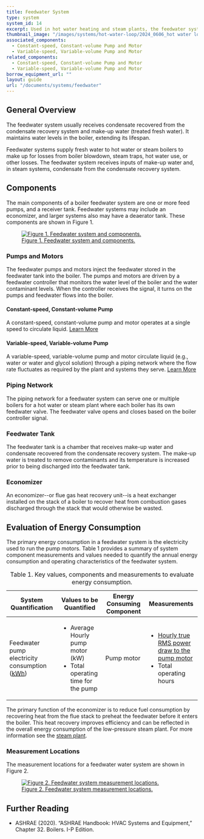 ```yaml
---
title: Feedwater System
type: system
system_id: 14
excerpt: Used in hot water heating and steam plants, the feedwater system maintains a sufficient water level in a boiler with make-up water and condensate water.
thumbnail_image: "/images/systems/hot-water-loop/2024_0606_hot water loop system_thumbnail_RESIZED-01.jpg"
associated_components:
  - Constant-speed, Constant-volume Pump and Motor
  - Variable-speed, Variable-volume Pump and Motor
related_components:
  - Constant-speed, Constant-volume Pump and Motor
  - Variable-speed, Variable-volume Pump and Motor
borrow_equipment_url: ""
layout: guide
url: "/documents/systems/feedwater"
---
```


## General Overview

The feedwater system usually receives condensate recovered from the condensate recovery system and make-up water (treated fresh water). It maintains water levels in the boiler, extending its lifespan.

Feedwater systems supply fresh water to hot water or steam boilers to make up for losses from boiler blowdown, steam traps, hot water use, or other losses. The feedwater system receives inputs of make-up water and, in steam systems, condensate from the condensate recovery system.

## Components

The main components of a boiler feedwater system are one or more feed pumps, and a receiver tank. Feedwater systems may include an economizer, and larger systems also may have a deaerator tank. These components are shown in Figure 1.

<a href="/images/systems/feedwater/2024_0815_FEEDWATER SYS_figure 1.jpg">
<figure class="figure">
  <img src="/images/systems/feedwater/2024_0815_FEEDWATER SYS_figure 1.jpg" class="figure-img img-fluid rounded" alt="Figure 1. Feedwater system and components.">
  <figcaption class="figure-caption text-left">Figure 1. Feedwater system and components.</figcaption>
</figure>
</a>

### Pumps and Motors 

The feedwater pumps and motors inject the feedwater stored in the feedwater tank into the boiler. The pumps and motors are driven by a feedwater controller that monitors the water level of the boiler and the water contaminant levels. When the controller receives the signal, it turns on the pumps and feedwater flows into the boiler.  

#### Constant-speed, Constant-volume Pump

A constant-speed, constant-volume pump and motor operates at a single speed to circulate liquid.
<a class="continue" href="/documents/components/constant-speed-constant-volume-pump-motor" aria-label="Learn more about this component"><span>Learn More</span><i class="fa fa-arrow-right"></i></a>

#### Variable-speed, Variable-volume Pump

A variable-speed, variable-volume pump and motor circulate liquid (e.g., water or water and glycol solution) through a piping network where the flow rate fluctuates as required by the plant and systems they serve.
<a class="continue" href="/documents/components/variable-speed-variable-volume-pump-and-motor" aria-label="Learn more about this component"><span>Learn More</span><i class="fa fa-arrow-right"></i></a>

### Piping Network 

The piping network for a feedwater system can serve one or multiple boilers for a hot water or steam plant where each boiler has its own feedwater valve. The feedwater valve opens and closes based on the boiler controller signal. 

### Feedwater Tank 

The feedwater tank is a chamber that receives make-up water and condensate recovered from the condensate recovery system. The make-up water is treated to remove contaminants and its temperature is increased prior to being discharged into the feedwater tank.  

### Economizer 

An economizer--or flue gas heat recovery unit--is a heat exchanger installed on the stack of a boiler to recover heat from combustion gases discharged through the stack that would otherwise be wasted.

## Evaluation of Energy Consumption 

The primary energy consumption in a feedwater system is the electricity used to run the pump motors. Table 1 provides a summary of system component measurements and values needed to quantify the annual energy consumption and operating characteristics of the feedwater system.

<div class="table-wrapper">
<table>
    <caption>Table 1. Key values, components and measurements to evaluate energy consumption.</caption>
    <thead>
        <tr>
            <th>
                System Quantification
            </th>
            <th>
                Values to be Quantified
            </th>
            <th>
                Energy Consuming Component
            </th>
            <th>
                Measurements
            </th>
        </tr>
    <tbody>
        <tr>
            <td>
                Feedwater pump electricity consumption (<a class="glossary-link" href="/glossary#kwh"><abbr title="Kilowatt Hour">kWh</abbr></a>)
            </td>
            <td>
                <ul>
                <li>Average Hourly pump motor (kW)</li>
                <li>Total operating time for the pump</li>
                </ul>
            </td>
            <td>
                Pump motor
            </td>
            <td>
                <ul>
                <a href="/documents/measurement-technique/true-rms-power"><li>Hourly true RMS power draw to the pump motor</li></a>
                <li>Total operating hours</li>
                </ul>
            </td>
        </tr>
    </tbody>
</table> 
</div>

The primary function of the economizer is to reduce fuel consumption by recovering heat from the flue stack to preheat the feedwater before it enters the boiler. This heat recovery improves efficiency and can be reflected in the overall energy consumption of the low-pressure steam plant. For more information see the [steam plant](/documents/plants/water-cooled-chilled-water-plant). 

### Measurement Locations 

The measurement locations for a feedwater water system are shown in Figure 2. 

<a href="/images/systems/feedwater/2024_0815_FEEDWATER SYS_figure 2.jpg">
<figure class="figure">
  <img src="/images/systems/feedwater/2024_0815_FEEDWATER SYS_figure 2.jpg" class="figure-img img-fluid rounded" alt="Figure 2. Feedwater system measurement locations.">
  <figcaption class="figure-caption text-left">Figure 2. Feedwater system measurement locations.</figcaption>
</figure>
</a>

## Further Reading

- ASHRAE (2020). “ASHRAE Handbook: HVAC Systems and Equipment,” Chapter 32. Boilers. I-P Edition. 